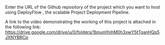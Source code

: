 Enter the URL of the Github repository of the project which you want to host using DeployFlow , the scalable Project Deployment Pipeline.

A link to the video demonstrating the working of this project is attached in the following link:
https://drive.google.com/drive/u/0/folders/1bnumYohM0h3xwY5tTganHQs5JXNYBRCp

